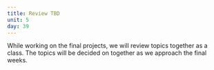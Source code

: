 ```yaml
---
title: Review TBD
unit: 5
day: 39
---
```


While working on the final projects, we will review topics together as a class. The topics will be decided on together as we approach the final weeks.
